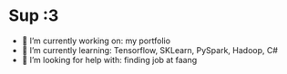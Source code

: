 # Sup :3

- 🔭 I’m currently working on: my portfolio
- 🌱 I’m currently learning: Tensorflow, SKLearn, PySpark, Hadoop, C#
- 🤔 I’m looking for help with: finding job at faang
